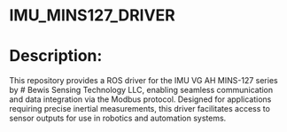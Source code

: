 # IMU_MINS127_DRIVER

# Description:
This repository provides a ROS driver for the IMU VG AH MINS-127 series by # Bewis Sensing Technology LLC, enabling seamless communication and data integration via the Modbus protocol. Designed for applications requiring precise inertial measurements, this driver facilitates access to sensor outputs for use in robotics and automation systems.
